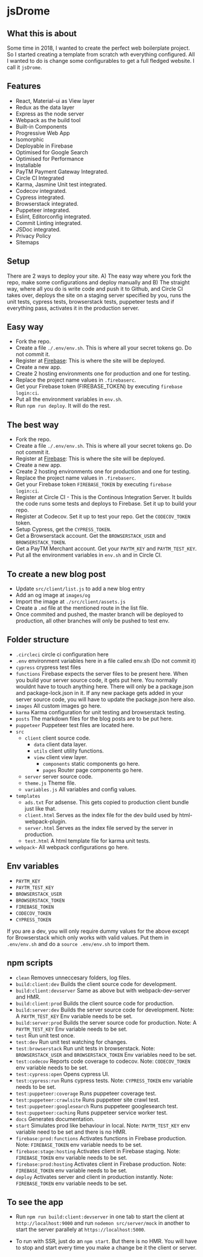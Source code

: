 # jsDrome

## What this is about

Some time in 2018, I wanted to create the perfect web boilerplate project. So I started creating a template from scratch wth everything configured. All I wanted to do is change some configurables to get a full fledged website. I call it `jsDrome`.

## Features
 - React, Material-ui as View layer
 - Redux as the data layer
 - Express as the node server
 - Webpack as the build tool
 - Built-in Components
 - Progressive Web App
 - Isomorphic
 - Deployable in Firebase
 - Optimised for Google Search
 - Optimised for Performance
 - Installable
 - PayTM Payment Gateway Integrated.
 - Circle CI Integrated
 - Karma, Jasmine Unit test integrated.
 - Codecov integrated.
 - Cypress integrated.
 - Browserstack integrated.
 - Puppeteer integrated.
 - Eslint, Editorconfig integrated.
 - Commit Linting integrated.
 - JSDoc integrated.
 - Privacy Policy
 - Sitemaps

## Setup

There are 2 ways to deploy your site. A) The easy way where you fork the repo, make some configurations and deploy manually and B) The straight way, where all you do is write code and push it to Github, and Circle CI takes over, deploys the site on a staging server specified by you, runs the unit tests, cypress tests, browserstack tests, puppeteer tests and if everything pass, activates it in the production server.

## Easy way

 - Fork the repo.
 - Create a file `./.env/env.sh`. This is where all your secret tokens go. Do not commit it.
 - Register at [Firebase](https://firebase.google.com/): This is where the site will be deployed.
 - Create a new app.
 - Create 2 hosting environments one for production and one for testing.
 - Replace the project name values in `.firebaserc`.
 - Get your Firebase token (FIREBASE_TOKEN) by executing `firebase login:ci`.
 - Put all the environment variables in `env.sh`.
 - Run `npm run deploy`. It will do the rest.

## The best way

 - Fork the repo.
 - Create a file `./.env/env.sh`. This is where all your secret tokens go. Do not commit it.
 - Register at [Firebase](https://firebase.google.com/): This is where the site will be deployed.
 - Create a new app.
 - Create 2 hosting environments one for production and one for testing.
 - Replace the project name values in `.firebaserc`.
 - Get your Firebase token `FIREBASE_TOKEN` by executing `firebase login:ci`.
 - Register at Circle CI - This is the Continous Integration Server. It builds the code runs some tests and deploys to Firebase. Set it up to build your repo.
 - Register at Codecov. Set it up to test your repo. Get the `CODECOV_TOKEN` token.
 - Setup Cypress, get the `CYPRESS_TOKEN`.
 - Get a Browserstack account. Get the `BROWSERSTACK_USER` and `BROWSERSTACK_TOKEN`.
 - Get a PayTM Merchant account. Get your `PAYTM_KEY` and `PAYTM_TEST_KEY`.
 - Put all the environment variables in `env.sh` and in Circle CI.


## To create a new blog post

 - Update `src/client/list.js` to add a new blog entry
 - Add an og image at `images/og`
 - Import the image at `./src/client/assets.js`
 - Create a `.md` file at the mentioned route in the list file.
 - Once commited and pushed, the master branch will be deployed to production, all other branches will only be pushed to test env.


## Folder structure

- `.circleci` circle ci configuration here
- `.env` environment variables here in a file called env.sh (Do not commit it)
- `cypress` crypress test files
- `functions` Firebase expects the server files to be present here. When you build your server source code, it gets put here. You normally wouldnt have to touch anything here. There will only be a package.json and package-lock.json in it. If any new package gets added in your server source code, you will have to update the package.json here also.
- `images` All custom images go here.
- `karma` Karma configuration for unit testing and browserstack testing.
- `posts` The markdown files for the blog posts are to be put here.
- `puppeteer` Puppeteer test files are located here.
- `src`
   - `client` client source code.
     - `data` client data layer.
     - `utils` client utility functions.
     - `view` client view layer.
       - `components` static components go here.
       - `pages` Router page components go here.
   - `server` server source code.
   - `theme.js` Theme file.
   - `variables.js` All variables and config values.
- `templates`
   - `ads.txt` For adsense. This gets copied to production client bundle just like that.
   - `client.html` Serves as the index file for the dev build used by html-webpack-plugin.
   - `server.html` Serves as the index file served by the server in production.
   - `test.html` A html template file for karma unit tests.
 - `webpack`- All webpack configurations go here.


## Env variables

- `PAYTM_KEY`
- `PAYTM_TEST_KEY`
- `BROWSERSTACK_USER`
- `BROWSERSTACK_TOKEN`
- `FIREBASE_TOKEN`
- `CODECOV_TOKEN`
- `CYPRESS_TOKEN`

 If you are a dev, you will only require dummy values for the above except for Browserstack which only works with valid values. Put them in `.env/env.sh` and do a `source .env/env.sh` to import them.


## npm scripts
 - `clean` Removes unneccesary folders, log files.
 - `build:client:dev` Builds the client source code for development.
 - `build:client:devserver` Same as above but with webpack-dev-server and HMR.
 - `build:client:prod` Builds the client source code for production.
 - `build:server:dev` Builds the server source code for development. Note: A `PAYTM_TEST_KEY` Env variable needs to be set.
 - `build:server:prod` Builds the server source code for production. Note: A `PAYTM_TEST_KEY` Env variable needs to be set.
 - `test` Run unit test once.
 - `test:dev` Run unit test watching for changes.
 - `test:browserstack` Run unit tests in browserstack. Note: `BROWSERSTACK_USER` and `BROWSERSTACK_TOKEN` Env variables need to be set.
 - `test:codecov` Reports code coverage to codecov. Note: `CODECOV_TOKEN` env variable needs to be set.
 - `test:cypress:open` Opens cypress UI.
 - `test:cypress:run`  Runs cypress tests. Note: `CYPRESS_TOKEN` env variable needs to be set.
 - `test:puppeteer:coverage` Runs puppeteer coverage test.
 - `test:puppeteer:crawlsite` Runs puppeteer site crawl test.
 - `test:puppeteer:googlesearch` Runs puppeteer googlesearch test.
 - `test:puppeteer:caching` Runs puppeteer service worker test.
 - `docs` Generates documentation.
 - `start` Simulates prod like behaviour in local. Note: `PAYTM_TEST_KEY` env variable need to be set and there is no HMR.
 - `firebase:prod:functions` Activates functions in Firebase production. Note: `FIREBASE_TOKEN` env variable needs to be set.
 - `firebase:stage:hosting` Activates client in Firebase staging. Note: `FIREBASE_TOKEN` env variable needs to be set.
 - `firebase:prod:hosting` Activates client in Firebase production. Note: `FIREBASE_TOKEN` env variable needs to be set.
 - `deploy` Activates server and client in production instantly. Note: `FIREBASE_TOKEN` env variable needs to be set.

## To see the app

- Run `npm run build:client:devserver` in one tab to start the client at `http://localhost:9000` and run `nodemon src/server/mock` in another to start the server parallely at `https://localhost:5000`.

- To run with SSR, just do an `npm start`. But there is no HMR. You will have to stop and start every time you make a change be it the client or server.
